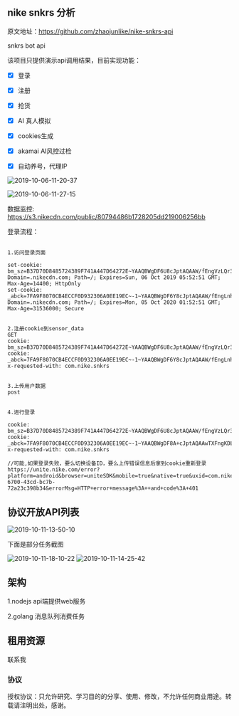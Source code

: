 ## nike snkrs 分析

原文地址：https://github.com/zhaojunlike/nike-snkrs-api

snkrs bot api





该项目只提供演示api调用结果，目前实现功能：

-   [x] 登录
-   [x] 注册
-   [x] 抢货
-   [x] AI 真人模拟
-   [x] cookies生成
-   [x] akamai AI风控过检
-   [x] 自动养号，代理IP




![2019-10-06-11-20-37](https://blog-oeynet-com.oss-cn-chengdu.aliyuncs.com/f1e8e905c6307852ab38b99d19dbd8eb.png)


![2019-10-06-11-27-15](https://blog-oeynet-com.oss-cn-chengdu.aliyuncs.com/e4f179895c1713b25d26d273c6c6379e.png)

数据监控: https://s3.nikecdn.com/public/80794486b1728205dd219006256bb



登录流程：

```

1.访问登录页面

set-cookie: bm_sz=B37D70D8485724389F741A447D64272E~YAAQBWgDF6U8cJptAQAAW/fEngVzLQr34OcGkuRpuk4fkQXEwRg5Lm5HNVt/eX6LN3+MqPSQ8xRfoEtv8nKjfH+BIoPT1zlo5jKXftf04XKsq1I+ZxKjIpmcx7Eg8rxrVPOjmsMt9t73rkY722b2+xtnuf/Gp1ABBh6n+b4jDgKIbBQhEx/b5sPSUryZsVtToQ==; Domain=.nikecdn.com; Path=/; Expires=Sun, 06 Oct 2019 05:52:51 GMT; Max-Age=14400; HttpOnly
set-cookie: _abck=7FA9F8070CB4ECCF0D932306A0EE19EC~-1~YAAQBWgDF6Y8cJptAQAAW/fEngLnhueJqG/zWlL5St0uvc7Jq4H1rTTH+m5g7BInjI/x7P6G6wS1NU5+XlKM+mjRpQspjqGPcnc2p3btMBL5IjdLvoABWU5QeH2AWQW4zd0ko9s4d342xm5nebmCAt9Hg43UJsDHHFB5msUW+NlsM+0+qGsGxS3NDlagvxboOnOPG3TER3lj+4/gPO5IxVoS5zP5K3hJm8pFLhUOKA7oLD6D+6U4AcXwmlpdWy1Gm6vvU/Epz9S9lKWP5t/ZHEom/Pp4/NK4XWho9/ug4P0lCpAV2Vk50ZsIHw==~-1~-1~-1; Domain=.nikecdn.com; Path=/; Expires=Mon, 05 Oct 2020 01:52:51 GMT; Max-Age=31536000; Secure


2.注册cookie到sensor_data
GET
cookie: bm_sz=B37D70D8485724389F741A447D64272E~YAAQBWgDF6U8cJptAQAAW/fEngVzLQr34OcGkuRpuk4fkQXEwRg5Lm5HNVt/eX6LN3+MqPSQ8xRfoEtv8nKjfH+BIoPT1zlo5jKXftf04XKsq1I+ZxKjIpmcx7Eg8rxrVPOjmsMt9t73rkY722b2+xtnuf/Gp1ABBh6n+b4jDgKIbBQhEx/b5sPSUryZsVtToQ==
cookie: _abck=7FA9F8070CB4ECCF0D932306A0EE19EC~-1~YAAQBWgDF6Y8cJptAQAAW/fEngLnhueJqG/zWlL5St0uvc7Jq4H1rTTH+m5g7BInjI/x7P6G6wS1NU5+XlKM+mjRpQspjqGPcnc2p3btMBL5IjdLvoABWU5QeH2AWQW4zd0ko9s4d342xm5nebmCAt9Hg43UJsDHHFB5msUW+NlsM+0+qGsGxS3NDlagvxboOnOPG3TER3lj+4/gPO5IxVoS5zP5K3hJm8pFLhUOKA7oLD6D+6U4AcXwmlpdWy1Gm6vvU/Epz9S9lKWP5t/ZHEom/Pp4/NK4XWho9/ug4P0lCpAV2Vk50ZsIHw==~-1~-1~-1
x-requested-with: com.nike.snkrs


3.上传用户数据
post


4.进行登录

cookie: bm_sz=B37D70D8485724389F741A447D64272E~YAAQBWgDF6U8cJptAQAAW/fEngVzLQr34OcGkuRpuk4fkQXEwRg5Lm5HNVt/eX6LN3+MqPSQ8xRfoEtv8nKjfH+BIoPT1zlo5jKXftf04XKsq1I+ZxKjIpmcx7Eg8rxrVPOjmsMt9t73rkY722b2+xtnuf/Gp1ABBh6n+b4jDgKIbBQhEx/b5sPSUryZsVtToQ==
cookie: _abck=7FA9F8070CB4ECCF0D932306A0EE19EC~-1~YAAQBWgDF8A+cJptAQAAwTXFngKDLhcRfNXmKGRrcQj7GMBLX8ceaRQv3rrGvdx8bRxveQWFZIH/7UHoyZiITOYI3fRwGXXeoXxfEvLmuJb8KWC5Mba+ZLtzlDtdOXdkSOlwGxZK6GnnZW2Vw/YlfXhMovfyUdGnhtjDYDQWM9OpZvBupfHkpYkDbkj8wSd9+1TNjSRe/oKNLGCyrIVG6NE2EjfXtjVhdxwsV0R8sEm8k1+Tz3l7BSbTtETFM4h0ZQz7aLzKJjx2m5sBV3Zw2zYzhKNi7qRIuwY4xHcPFBAfYfkB1AKX2hXRRM7xjsxEmLT7Vh5VU6Nh/SFLGfVmYtPy/37J~-1~-1~-1
x-requested-with: com.nike.snkrs

//可能,如果登录失败，要么切换设备ID，要么上传错误信息后拿到cookie重新登录
https://unite.nike.com/error?platform=android&browser=uniteSDK&mobile=true&native=true&uxid=com.nike.commerce.snkrs.droid&locale=zh_CN&osVersion=24&sdkVersion=2.8.1&backendEnvironment=identity&url=https%3A%2F%2Fs3.nikecdn.com%2Flogin%3FappVersion%3D638%26experienceVersion%3D638%26uxid%3Dcom.nike.commerce.snkrs.droid%26locale%3Dzh_CN%26backendEnvironment%3Didentity%26browser%3DGoogle%2520Inc.%26os%3Dundefined%26mobile%3Dtrue%26native%3Dtrue%26visit%3D1%26visitor%3Dc36c3bfa-6700-43cd-bc7b-72a23c398b34&errorMsg=HTTP+error+message%3A++and+code%3A+401
```


## 协议开放API列表

![2019-10-11-13-50-10](https://blog-oeynet-com.oss-cn-chengdu.aliyuncs.com/6e12afb1865e1d868d0bdd97897175c0.png)



下面是部分任务截图

![2019-10-11-18-10-22](https://blog-oeynet-com.oss-cn-chengdu.aliyuncs.com/b9a2dd21e26fb4f8c89d53deab8c3318.png)
![2019-10-11-14-25-42](https://blog-oeynet-com.oss-cn-chengdu.aliyuncs.com/d32bb6e91a8d1a2f1c4e23221dd5100e.png)


## 架构

1.nodejs api端提供web服务

2.golang 消息队列消费任务


## 租用资源

联系我


### 协议

授权协议：只允许研究、学习目的的分享、使用、修改，不允许任何商业用途。转载请注明出处，感谢。


